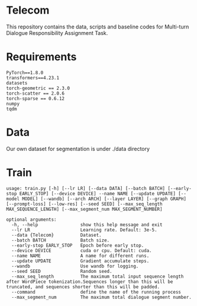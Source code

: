 # Telecom
This repository contains the data, scripts and baseline codes for Multi-turn Dialogue Responsibility Assignment Task.

# Requirements
```
PyTorch==1.8.0
transformers==4.23.1
datasets
torch-geometric == 2.3.0
torch-scatter == 2.0.6
torch-sparse == 0.6.12
numpy
tqdm
```

# Data
Our own dataset for segmentation is under ./data directory

# Train

```
usage: train.py [-h] [--lr LR] [--data DATA] [--batch BATCH] [--early-stop EARLY_STOP] [--device DEVICE] --name NAME [--update UPDATE] [--model MODEL] [--wandb] [--arch ARCH] [--layer LAYER] [--graph GRAPH] [--prompt-loss] [--low-res] [--seed SEED] [--max_seq_length MAX_SEQUENCE_LENGTH] [--max_segment_num MAX_SEGMENT_NUMBER]

optional arguments:
  -h, --help                show this help message and exit
  --lr LR					Learning rate. Default: 3e-5.
  --data {Telecom}          Dataset.
  --batch BATCH             Batch size.
  --early-stop EARLY_STOP   Epoch before early stop.
  --device DEVICE           cuda or cpu. Default: cuda.
  --name NAME               A name for different runs.
  --update UPDATE           Gradient accumulate steps.
  --wandb                   Use wandb for logging.
  --seed SEED               Random seed.
  --max_seq_length          The maximum total input sequence length after WordPiece tokenization.Sequences longer than this will be truncated, and sequences shorter than this will be padded.
  --command                 define the name of the running process
  --max_segment_num         The maximum total dialogue segment number.
```
